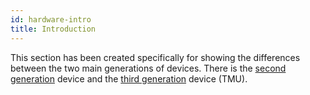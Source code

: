 ```yaml
---
id: hardware-intro
title: Introduction
---
```


This section has been created specifically for showing the differences between the two main
generations of devices. There is the [second generation](generation-2/_index.md) device and the
[third generation](generation-3/_index.md) device (TMU).